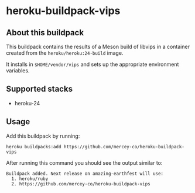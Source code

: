 heroku-buildpack-vips
=====================

## About this buildpack

This buildpack contains the results of a Meson build of libvips in a
container created from the `heroku/heroku:24-build` image.

It installs in `$HOME/vendor/vips` and sets up the appropriate environment
variables.

## Supported stacks

- heroku-24

## Usage

Add this buildpack by running:

```
heroku buildpacks:add https://github.com/mercey-co/heroku-buildpack-vips
```

After running this command you should see the output similar to:

```
Buildpack added. Next release on amazing-earthfest will use:
  1. heroku/ruby
  2. https://github.com/mercey-co/heroku-buildpack-vips
```
